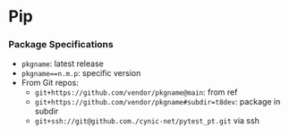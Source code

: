 Pip
===

### Package Specifications

- `pkgname`: latest release
- `pkgname==n.m.p`: specific version
- From Git repos:
  - `git+https://github.com/vendor/pkgname@main`: from ref
  - `git+https://github.com/vendor/pkgname#subdir=t8dev`: package in subdir
  - `git+ssh://git@github.com./cynic-net/pytest_pt.git` via ssh
